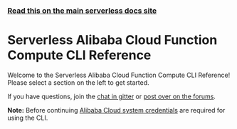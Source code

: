 <!--
title: Serverless - Alibaba Cloud Function Compute - CLI Reference
menuText: CLI Reference
layout: Doc
-->

<!-- DOCS-SITE-LINK:START automatically generated  -->

### [Read this on the main serverless docs site](https://www.serverless.com/framework/docs/providers/aliyun/cli-reference/)

<!-- DOCS-SITE-LINK:END -->

# Serverless Alibaba Cloud Function Compute CLI Reference

Welcome to the Serverless Alibaba Cloud Function Compute CLI Reference! Please select a section on the left to get started.

If you have questions, join the [chat in gitter](https://gitter.im/serverless/serverless) or [post over on the forums](http://forum.serverless.com/).

**Note:** Before continuing [Alibaba Cloud system credentials](../guide/credentials.md) are required for using the CLI.

